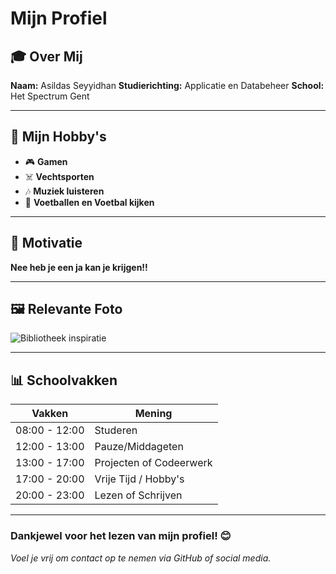 # Mijn Profiel

## 🎓 Over Mij  
**Naam:** Asildas Seyyidhan
**Studierichting:** Applicatie en Databeheer
**School:** Het Spectrum Gent

---

## 🎯 Mijn Hobby's  
- 🎮 **Gamen**  
- ☠️ **Vechtsporten** 
- 🎶 **Muziek luisteren**  
- 🐯 **Voetballen en Voetbal kijken**  

---

## 🌟 Motivatie  
**Nee heb je een ja kan je krijgen!!**

---

## 🖼️ Relevante Foto  
![Bibliotheek inspiratie](https://perexpteamworks.com/wp-content/uploads/2024/07/bozkurt-kapak-500x400.webp)  

---

## 📊 Schoolvakken
| **Vakken**  | **Mening**          |  
|---------------|-------------------------|  
| 08:00 - 12:00 | Studeren                |  
| 12:00 - 13:00 | Pauze/Middageten        |  
| 13:00 - 17:00 | Projecten of Codeerwerk |  
| 17:00 - 20:00 | Vrije Tijd / Hobby's    |  
| 20:00 - 23:00 | Lezen of Schrijven      |  

---

### Dankjewel voor het lezen van mijn profiel! 😊  
*Voel je vrij om contact op te nemen via GitHub of social media.*  
